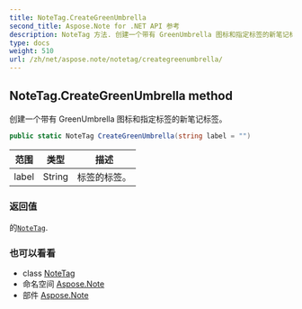 ```yaml
---
title: NoteTag.CreateGreenUmbrella
second_title: Aspose.Note for .NET API 参考
description: NoteTag 方法. 创建一个带有 GreenUmbrella 图标和指定标签的新笔记标签
type: docs
weight: 510
url: /zh/net/aspose.note/notetag/creategreenumbrella/
---
```

## NoteTag.CreateGreenUmbrella method

创建一个带有 GreenUmbrella 图标和指定标签的新笔记标签。

```csharp
public static NoteTag CreateGreenUmbrella(string label = "")
```

| 范围 | 类型 | 描述 |
| --- | --- | --- |
| label | String | 标签的标签。 |

### 返回值

的[`NoteTag`](../).

### 也可以看看

* class [NoteTag](../)
* 命名空间 [Aspose.Note](../../notetag/)
* 部件 [Aspose.Note](../../../)


